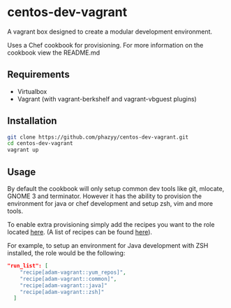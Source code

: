 # centos-dev-vagrant
A vagrant box designed to create a modular development environment.

Uses a Chef cookbook for provisioning.
For more information on the cookbook view the README.md

## Requirements
* Virtualbox
* Vagrant (with vagrant-berkshelf and vagrant-vbguest plugins)

## Installation
```bash
git clone https://github.com/phazyy/centos-dev-vagrant.git
cd centos-dev-vagrant
vagrant up
```

## Usage
By default the cookbook will only setup common dev tools like git, mlocate, 
GNOME 3 and terminator. However it has the ability to provision the environment 
for java or chef development and setup zsh, vim and more tools.

To enable extra provisioning simply add the recipes you want to the role located 
[here](provision/role/vagrant.json). 
(A list of recipes can be found [here](provision/adam-vagrant/README.md)).

For example, to setup an environment for Java development with ZSH installed, 
the role would be the following:
```json
"run_list": [
    "recipe[adam-vagrant::yum_repos]",
    "recipe[adam-vagrant::common]",
    "recipe[adam-vagrant::java]"
    "recipe[adam-vagrant::zsh]"
  ]
```
